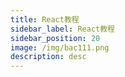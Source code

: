 ```yaml
---
title: React教程
sidebar_label: React教程
sidebar_position: 20
image: /img/bac111.png
description: desc
---
```



